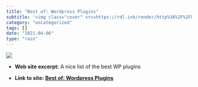 ```yaml
---
title: "Best of: Wordpress Plugins"
subtitle: '<img class="cover" src=https://rdl.ink/render/http%3A%2F%2Fkylescove.com%2F2007%2F01%2F31%2Fbest-of-...'
category: "uncategorized"
tags: []
date: "2021-04-06"
type: "rain"
---
```

<img class="cover" src=https://rdl.ink/render/http%3A%2F%2Fkylescove.com%2F2007%2F01%2F31%2Fbest-of-wordpress-plugins>



* **Web site excerpt:** A nice list of the best WP plugins

* **Link to site:** **[Best of: Wordpress Plugins](http://kylescove.com/2007/01/31/best-of-wordpress-plugins)**